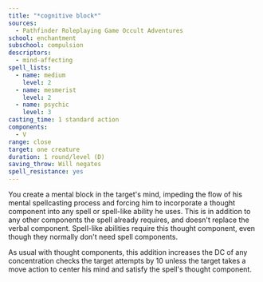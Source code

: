 ```yaml
---
title: "*cognitive block*"
sources:
  - Pathfinder Roleplaying Game Occult Adventures
school: enchantment
subschool: compulsion
descriptors:
  - mind-affecting
spell_lists:
  - name: medium
    level: 2
  - name: mesmerist
    level: 2
  - name: psychic
    level: 3
casting_time: 1 standard action
components:
  - V
range: close
target: one creature
duration: 1 round/level (D)
saving_throw: Will negates
spell_resistance: yes
---
```


You create a mental block in the target's mind, impeding the flow of his mental spellcasting process and forcing him to incorporate a thought component into any spell or spell-like ability he uses. This is in addition to any other components the spell already requires, and doesn't replace the verbal component. Spell-like abilities require this thought component, even though they normally don't need spell components.

As usual with thought components, this addition increases the DC of any concentration checks the target attempts by 10 unless the target takes a move action to center his mind and satisfy the spell's thought component.
